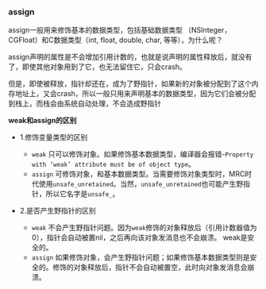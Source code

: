 ### assign



assign一般用来修饰基本的数据类型，包括基础数据类型 （NSInteger，CGFloat）和C数据类型（int, float, double, char, 等等），为什么呢？

assign声明的属性是不会增加引用计数的，也就是说声明的属性释放后，就没有了，即使其他对象用到了它，也无法留住它，只会crash。

但是，即使被释放，指针却还在，成为了野指针，如果新的对象被分配到了这个内存地址上，又会crash，所以一般只用来声明基本的数据类型，因为它们会被分配到栈上，而栈会由系统自动处理，不会造成野指针



**weak和assign的区别**

- 1.修饰变量类型的区别
  
  - `weak`  只可以修饰对象。如果修饰基本数据类型，编译器会报错-`Property with ‘weak’ attribute must be of object type`。
  - `assign`  可修饰对象，和基本数据类型。当需要修饰对象类型时，MRC时代使用`unsafe_unretained`。当然，`unsafe_unretained`也可能产生野指针，所以它名字是`unsafe_`。

- 2.是否产生野指针的区别
  
  - `weak`  不会产生野指针问题。因为`weak`修饰的对象释放后（引用计数器值为0），指针会自动被置nil，之后再向该对象发消息也不会崩溃。 weak是安全的。
  - `assign`  如果修饰对象，会产生野指针问题；如果修饰基本数据类型则是安全的。修饰的对象释放后，指针不会自动被置空，此时向对象发消息会崩溃。
